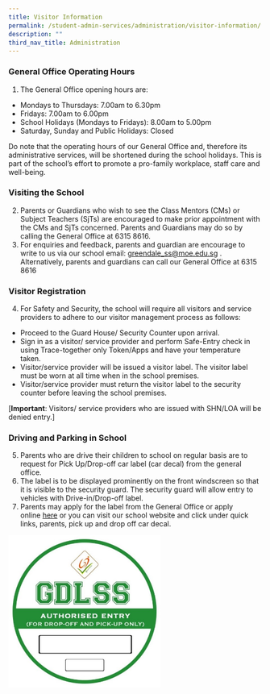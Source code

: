 ```yaml
---
title: Visitor Information
permalink: /student-admin-services/administration/visitor-information/
description: ""
third_nav_title: Administration
---
```

### General Office Operating Hours

1.  The General Office opening hours are:

*   Mondays to Thursdays: 7.00am to 6.30pm
*   Fridays: 7.00am to 6.00pm
*   School Holidays (Mondays to Fridays): 8.00am to 5.00pm
*   Saturday, Sunday and Public Holidays: Closed

Do note that the operating hours of our General Office and, therefore its administrative services, will be shortened during the school holidays. This is part of the school’s effort to promote a pro-family workplace, staff care and well-being.

### Visiting the School

2.  Parents or Guardians who wish to see the Class Mentors (CMs) or Subject Teachers (SjTs) are encouraged to make prior appointment with the CMs and SjTs concerned. Parents and Guardians may do so by calling the General Office at 6315 8616.
3.  For enquiries and feedback, parents and guardian are encourage to write to us via our school email: [greendale\_ss@moe.edu.sg](mailto:greendale_ss@moe.edu.sg) . Alternatively, parents and guardians can call our General Office at 6315 8616

### Visitor Registration

4.  For Safety and Security, the school will require all visitors and service providers to adhere to our visitor management process as follows:

*   Proceed to the Guard House/ Security Counter upon arrival.
*   Sign in as a visitor/ service provider and perform Safe-Entry check in using Trace-together only Token/Apps and have your temperature taken.
*   Visitor/service provider will be issued a visitor label. The visitor label must be worn at all time when in the school premises.
*   Visitor/service provider must return the visitor label to the security counter before leaving the school premises.

[**Important**: Visitors/ service providers who are issued with SHN/LOA will be denied entry.]

### Driving and Parking in School

5.  Parents who are drive their children to school on regular basis are to request for Pick Up/Drop-off car label (car decal) from the general office.
6.  The label is to be displayed prominently on the front windscreen so that it is visible to the security guard. The security guard will allow entry to vehicles with Drive-in/Drop-off label.
7.  Parents may apply for the label from the General Office or apply online [here](https://docs.google.com/forms/d/e/1FAIpQLScr9mwP-ZrWh_HSBYXDCd-WdBSofqjjikgu33drSQ-RPamzgw/viewform) or you can visit our school website and click under quick links, parents, pick up and drop off car decal.

<img src="/images/car-decal.jpg" 
     style="width:60%">